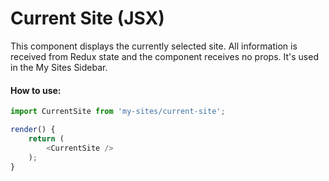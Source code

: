 Current Site (JSX)
==================

This component displays the currently selected site. All information is received from
Redux state and the component receives no props. It's used in the My Sites Sidebar.

#### How to use:

```js
import CurrentSite from 'my-sites/current-site';

render() {
	return (
		<CurrentSite />
	);
}
```

